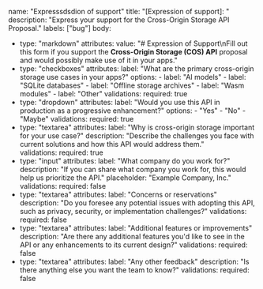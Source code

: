 name: "Expresssdsdion of support"
title: "[Expression of support]: "
description: "Express your support for the Cross-Origin Storage API Proposal."
labels: ["bug"]
body:
  - type: "markdown"
    attributes:
      value: "# Expression of Support\nFill out this form if you support the **Cross-Origin Storage (COS) API** proposal and would possibly make use of it in your apps."
  - type: "checkboxes"
    attributes:
      label: "What are the primary cross-origin storage use cases in your apps?"
      options:
        - label: "AI models"
        - label: "SQLite databases"
        - label: "Offline storage archives"
        - label: "Wasm modules"
        - label: "Other"
    validations:
      required: true
  - type: "dropdown"
    attributes:
      label: "Would you use this API in production as a progressive enhancement?"
      options:
        - "Yes"
        - "No"
        - "Maybe"
    validations:
      required: true
  - type: "textarea"
    attributes:
      label: "Why is cross-origin storage important for your use case?"
      description: "Describe the challenges you face with current solutions and how this API would address them."      
    validations:
      required: true
  - type: "input"
    attributes:
      label: "What company do you work for?"
      description: "If you can share what company you work for, this would help us prioritize the API."
      placeholder: "Example Company, Inc."
    validations:
      required: false
  - type: "textarea"
    attributes:
      label: "Concerns or reservations"
      description: "Do you foresee any potential issues with adopting this API, such as privacy, security, or implementation challenges?"
    validations:
      required: false
  - type: "textarea"
    attributes:
      label: "Additional features or improvements"
      description: "Are there any additional features you'd like to see in the API or any enhancements to its current design?"
    validations:
      required: false
  - type: "textarea"
    attributes:
      label: "Any other feedback"
      description: "Is there anything else you want the team to know?"
    validations:
      required: false
